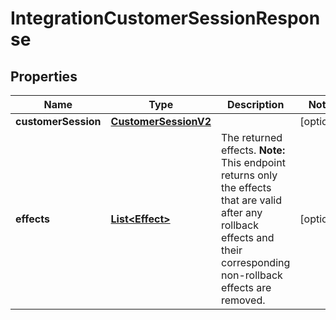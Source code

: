 

# IntegrationCustomerSessionResponse

## Properties

Name | Type | Description | Notes
------------ | ------------- | ------------- | -------------
**customerSession** | [**CustomerSessionV2**](CustomerSessionV2.md) |  |  [optional]
**effects** | [**List&lt;Effect&gt;**](Effect.md) | The returned effects.  **Note:** This endpoint returns only the effects that are valid after any rollback effects and their corresponding non-rollback effects are removed.  |  [optional]



